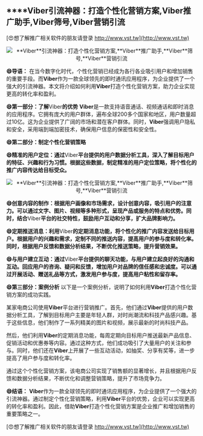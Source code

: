 ## ****Viber**引流神器：打造个性化营销方案,**Viber**推广助手,**Viber**筛号,**Viber**营销引流**

[😍想了解推广相关软件的朋友请登录 http://www.vst.tw](http://www.vst.tw)

 <center><img src="https://vst.tw/MP4/tuiguang/png/5.png" alt="**Viber**引流神器：打造个性化营销方案,**Viber**推广助手,**Viber**筛号,**Viber**营销引流"></center>

**😄导语：**
在当今数字化时代，个性化营销已经成为各行各业吸引用户和增加销售的重要手段。而**Viber**作为一款全球领先的即时通讯应用程序，为企业提供了一个强大的引流神器。本文将介绍如何利用**Viber**打造个性化营销方案，助力企业实现更高的转化率和盈利。

**😄第一部分：了解**Viber**的优势**
**Viber**是一款支持语音通话、视频通话和即时消息的应用程序。它拥有庞大的用户群体，遍布全球200多个国家和地区，用户数量超过10亿。这为企业提供了广阔的市场和潜在客户群体。同时，**Viber**强调用户隐私和安全，采用端到端加密技术，确保用户信息的保密性和安全性。

**😄第二部分：制定个性化营销策略**

**😄精准的用户定位：通过**Viber**平台提供的用户数据分析工具，深入了解目标用户的特征、兴趣和行为习惯。根据这些数据，制定精准的用户定位策略，将个性化的推广内容传达给目标受众。**

 <center><img src="https://vst.tw/MP4/tuiguang/png/5.png" alt="**Viber**引流神器：打造个性化营销方案,**Viber**推广助手,**Viber**筛号,**Viber**营销引流"></center>

**😄创意内容的制作：根据用户画像和市场需求，设计创意内容，吸引用户的注意力。可以通过文字、图片、视频等多种形式，呈现产品或服务的特点和优势。同时，结合**Viber**平台的社交特性，鼓励用户互动和分享，扩大品牌影响力。**

**😄定期推送消息：利用**Viber**的定期消息功能，将个性化的推广内容发送给目标用户。根据用户的兴趣和需求，定制不同的推送内容，提高用户的参与度和转化率。同时，根据用户反馈和数据分析结果，不断优化推送策略，提升营销效果。**

**😄与用户建立互动：通过**Viber**平台提供的聊天功能，与用户建立起良好的沟通和互动。回应用户的咨询、疑问和反馈，增加用户对品牌的信任感和忠诚度。可以通过开展活动、赠送礼品等方式，激发用户参与度，提高用户粘性和留存率。**

**😄第三部分：案例分析**
以下是一个案例分析，说明了如何利用**Viber**打造个性化营销方案的成功实践。

某家电商公司使用**Viber**平台进行营销推广。首先，他们通过**Viber**提供的用户数据分析工具，了解到目标用户主要是年轻人群，对时尚潮流和科技产品感兴趣。基于这些信息，他们制作了一系列精美的图片和视频，展示最新的时尚科技产品。

然后，他们利用**Viber**的定期消息功能，每周定期向目标用户推送最新产品信息、促销活动和优惠券等内容。通过这种方式，他们成功吸引了大量用户的关注和参与。同时，他们还在**Viber**上开展了一些互动活动，如抽奖、分享有奖等，进一步提高了用户参与度和转化率。

通过这个个性化营销方案，该电商公司实现了销售额的显著增长，并且根据用户反馈和数据分析结果，不断优化和调整营销策略，提升了市场竞争力。

**😄结语：**
**Viber**作为一款全球领先的即时通讯应用程序，为企业提供了一个强大的引流神器。通过制定个性化营销策略，利用**Viber**平台的优势，企业可以实现更高的转化率和盈利。因此，借助**Viber**打造个性化营销方案是企业推广和增加销售的重要策略之一。

[😍想了解推广相关软件的朋友请登录 http://www.vst.tw](http://www.vst.tw)



